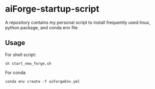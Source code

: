 # aiForge-startup-script
A repository contains my personal script to install frequently used linux, python package, and conda env file

## Usage

For shell script:
```
sh start_new_forge.sh
```

For conda
```
conda env create -f aiForgeEnv.yml
```
